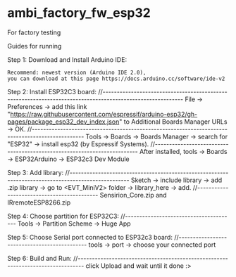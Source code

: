 # ambi_factory_fw_esp32
For factory testing

Guides for running

Step 1: Download  and Install Arduino IDE: 

	Recommend: newest version (Arduino IDE 2.0),
	you can download at this page https://docs.arduino.cc/software/ide-v2
	
	
Step 2: Install ESP32C3 board: 
//----------------------------------------------------------------------------------------------------------
	File -> Preferences -> add this link "https://raw.githubusercontent.com/espressif/arduino-esp32/gh-pages/package_esp32_dev_index.json" to Additional Boards Manager URLs -> OK.
//------------------------------------------------------------------------------------------------
	Tools -> Boards -> Boards Manager -> search for "ESP32" -> install esp32 (by Espressif Systems).
//------------------------------------------------------------------------
	After installed, tools -> Boards -> ESP32Arduino -> ESP32c3 Dev Module
		
Step 3: Add library:
//---------------------------------------------------------------------------------------------------
	Sketch -> include library -> add .zip library -> go to <EVT_MiniV2> folder -> library_here -> add. 
//-------------------------------------------
	Sensirion_Core.zip and IRremoteESP8266.zip
		
Step 4: Choose partition for ESP32C3:
//---------------------------------------
	Tools -> Partition Scheme -> Huge App
	
Step 5: Choose Serial port connected to ESP32c3 board:
//---------------------------------------------
	tools -> port -> choose your connected port 

Step 6: Build and Run:
//--------------------------------------------------------------------------------
	click Upload and wait until it done :>
